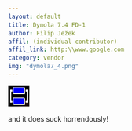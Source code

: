 ```yaml
---
layout: default
title: Dymola 7.4 FD-1
author: Filip Ježek
affil: (individual contributor)
affil_link: http:\\www.google.com
category: vendor
img: "dymola7_4.png"
---
```


![cover image](dymola7_4.png "Dymola logo")

and it does suck horrendously!